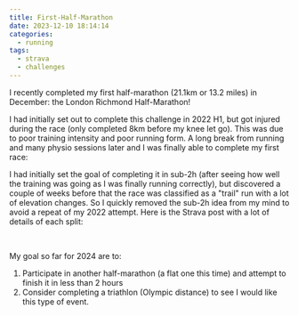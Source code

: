 ```yaml
---
title: First-Half-Marathon
date: 2023-12-10 18:14:14
categories:
  - running
tags:
  - strava
  - challenges
---
```


I recently completed my first half-marathon (21.1km or 13.2 miles) in December: the London Richmond Half-Marathon!

I had initially set out to complete this challenge in 2022 H1, but got injured during the race (only completed 8km before my knee let go). This was due to poor training intensity and poor running form. A long break from running and many physio sessions later and I was finally able to complete my first race:

I had initially set the goal of completing it in sub-2h (after seeing how well the training was going as I was finally running correctly), but discovered a couple of weeks before that the race was classified as a "trail" run with a lot of elevation changes. So I quickly removed the sub-2h idea from my mind to avoid a repeat of my 2022 attempt. Here is the Strava post with a lot of details of each split:

<div class="strava-embed-placeholder" data-embed-type="activity" data-embed-id="10357809172" data-style="standard"></div><script src="https://strava-embeds.com/embed.js"></script>
<br>

<!--more-->

My goal so far for 2024 are to:

1. Participate in another half-marathon (a flat one this time) and attempt to finish it in less than 2 hours
2. Consider completing a triathlon (Olympic distance) to see I would like this type of event.